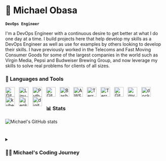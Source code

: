 # 👋 Michael Obasa

**`DevOps Engineer`**

I'm a DevOps Engineer with a continuous desire to get better at what I do one day at a time. I build projects here that help develop my skills as a DevOps Engineer as well as use for examples by others looking to develop their skills. I have previously worked in the Telecoms and Fast Moving Consumer Goods for some of the largest companies in the world such as Virgin Media, Pepsi and Budweiser Brewing Group, and now leverage my skills to solve real problems for clients of all sizes.

### 🧰 Languages and Tools

<img align="left" alt="Git" width="30px" style="padding-right:10px;" src="https://cdn.jsdelivr.net/gh/devicons/devicon/icons/git/git-original.svg" />
<img align="left" alt="Linux" width="30px" style="padding-right:10px;" src="https://cdn.jsdelivr.net/gh/devicons/devicon/icons/linux/linux-original.svg" />
<img align="left" alt="Python" width="30px" style="padding-right:10px;" src="https://cdn.jsdelivr.net/gh/devicons/devicon/icons/python/python-plain.svg" />
<img align="left" alt="GitHub" width="30px" style="padding-right:10px;" src="https://cdn.jsdelivr.net/gh/devicons/devicon/icons/github/github-original.svg" />
<img align="left" alt="Bash" width="30px" style="padding-right:10px;" src="https://cdn.jsdelivr.net/gh/devicons/devicon/icons/bash/bash-original.svg" />
<img align="left" alt="AWS" width="30px" style="padding-right:10px;" src="https://cdn.jsdelivr.net/gh/devicons/devicon/icons/amazonwebservices/amazonwebservices-original.svg" />
<img align="left" alt="Terraform" width="30px" style="padding-right:10px;" src="https://cdn.jsdelivr.net/gh/devicons/devicon/icons/terraform/terraform-original.svg" />
<img align="left" alt="Terraform" width="30px" style="padding-right:10px;" src="https://cdn.jsdelivr.net/gh/devicons/devicon/icons/jira/jira-original-wordmark.svg" />
<img align="left" alt="Git" width="30px" style="padding-right:10px;" src="https://cdn.jsdelivr.net/gh/devicons/devicon/icons/git/git-original.svg" /> 
<img align="left" alt="mysql" width="30px" style="padding-right:10px;" src="https://cdn.jsdelivr.net/gh/devicons/devicon/icons/mysql/mysql-original-wordmark.svg" />
<img align="left" alt="docker" width="30px" style="padding-right:10px;" src="https://cdn.jsdelivr.net/gh/devicons/devicon/icons/docker/docker-original-wordmark.svg" />
<img align="left" alt="kubernetes" width="30px" style="padding-right:10px;" src="https://cdn.jsdelivr.net/gh/devicons/devicon/icons/kubernetes/kubernetes-plain-wordmark.svg" />
<img align="left" alt="jenkins" width="30px" style="padding-right:10px;" src="https://cdn.jsdelivr.net/gh/devicons/devicon/icons/jenkins/jenkins-original.svg" />
<img align="left" alt="digitalocean" width="30px" style="padding-right:10px;" src="https://cdn.jsdelivr.net/gh/devicons/devicon/icons/digitalocean/digitalocean-original-wordmark.svg" />
<br />

#

### 📊 Stats

![Michael's GitHub stats](https://github-readme-stats.vercel.app/api?username=MichaelObasa&show_icons=true&theme=gruvbox)

<!-- ![GitHub Streak](https://streak-stats.demolab.com?user=MichaelObasa&theme=gruvbox&border_radius=4.5) -->

#

<details>
 <summary><h3>👨‍💻 Michael's Coding Journey</h3></summary>
  I started my coding journey as someone who didn't have a traditional Computer Science background but was still hungry to learn all the tools I felt were relevant to solving real-world problems - SQL, Tableau, Python, Linux etc. Having obtained a Bachelors degree in Political Science, I initially began my career working in Private Equity as an Analyst and then in the Fast Moving Consumer Goods Industry looking after Blue-Chip clients such as Amazon and Morrisons as a National Account Manager. However, whilst working there I felt something was missing - I had a desire to develop my programming knowledge, a desire which led me to pursue a career in DevOps Engineering.
</p>
I have since dedicated myself to continually learning key skills and practices that I believe will make me a great DevOps Engineer such as Linux Server Administration, Programming Fundamentals (Python and Bash), Networking Fundamentals, Security Fundamentals, Database Fundamentals (MySQL, PostgreSQL and SQLite), Cloud Fundamentals (IBM Cloud & AWS) aswell as Certification across IBM, AWS, Microsoft and GCP.
</p>
[LinkedIN]: www.linkedin.com/in/michael-obasa
